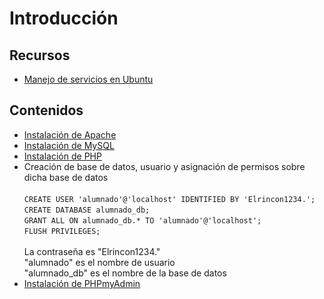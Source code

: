 # Introducción

## Recursos

* [Manejo de servicios en Ubuntu](https://conocimientolibre.mx/servicios-ubuntu/)

## Contenidos

* [Instalación de Apache](https://www.digitalocean.com/community/tutorials/how-to-install-linux-apache-mysql-php-lamp-stack-on-ubuntu-20-04#step-1-installing-apache-and-updating-the-firewall)
* [Instalación de MySQL](https://www.digitalocean.com/community/tutorials/how-to-install-linux-apache-mysql-php-lamp-stack-on-ubuntu-20-04#step-2-installing-mysql)
* [Instalación de PHP ](https://www.digitalocean.com/community/tutorials/how-to-install-linux-apache-mysql-php-lamp-stack-on-ubuntu-20-04#step-3-installing-php)
* Creación de base de datos, usuario y asignación de permisos sobre dicha base de datos\
  \
  `CREATE USER 'alumnado'@'localhost' IDENTIFIED BY 'Elrincon1234.';`\
  `CREATE DATABASE alumnado_db;` \
  `GRANT ALL ON alumnado_db.* TO 'alumnado'@'localhost';`\
  `FLUSH PRIVILEGES;`\
  \
  La contraseña es "Elrincon1234."\
  "alumnado" es el nombre de usuario\
  "alumnado\_db" es el nombre de la base de datos
* [Instalación de PHPmyAdmin](https://ubuntu.com/server/docs/how-to-install-and-configure-phpmyadmin)
